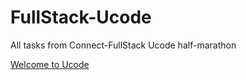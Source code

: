 # FullStack-Ucode
All tasks from Connect-FullStack Ucode half-marathon 

[Welcome to Ucode](https://media.discordapp.net/attachments/776390797587251212/1235188476425670708/sticker.webp?ex=66337669&is=663224e9&hm=58248ee2f6db93d1d47fd8cfaafbfeccc64d62986924355d450c7c2c55777ba5&=&format=webp)
